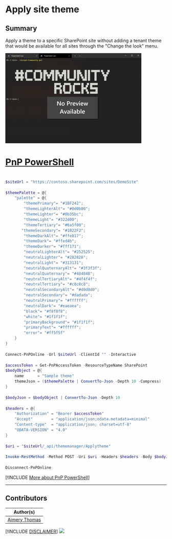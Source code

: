 

# Apply site theme

## Summary

Apply a theme to a specific SharePoint site without adding a tenant theme that would be available for all sites through the "Change the look" menu.

![Example Screenshot](assets/preview.png)


# [PnP PowerShell](#tab/pnpps)

```powershell

$siteUrl = "https://contoso.sharepoint.com/sites/DemoSite"

$themePalette = @{
    "palette" = @{
        "themePrimary"= "#1BF242";
        "themeLighterAlt"= "#0d0b00";
        "themeLighter"= "#0b35bc";
        "themeLight"= "#322d00";
        "themeTertiary"= "#6a5f00";
       "themeSecondary"= "#1B22F2";
        "themeDarkAlt"= "#ffe817";
        "themeDark"= "#ffed4b";
        "themeDarker"= "#fff171";
        "neutralLighterAlt"= "#252525";
        "neutralLighter"= "#282828";
        "neutralLight"= "#313131";
        "neutralQuaternaryAlt"= "#3f3f3f";
        "neutralQuaternary"= "#484848";
        "neutralTertiaryAlt"= "#4f4f4f";
        "neutralTertiary"= "#c8c8c8";
        "neutralSecondaryAlt"= "#d0d0d0";
        "neutralSecondary"= "#dadada";
        "neutralPrimary"= "#ffffff";
        "neutralDark"= "#eaeaea";
        "black"= "#f8f8f8";
        "white"= "#1f1f1f";
        "primaryBackground"= "#1f1f1f";
        "primaryText"= "#ffffff";
        "error"= "#ff5f5f"
    }
}

Connect-PnPOnline -Url $siteUrl -ClientId "" -Interactive

$accessToken = Get-PnPAccessToken -ResourceTypeName SharePoint
$bodyObject = @{
    name      = "Sample theme"
    themeJson = ($themePalette | ConvertTo-Json -Depth 10 -Compress)
}

$bodyJson = $bodyObject | ConvertTo-Json -Depth 10

$headers = @{
    "Authorization" = "Bearer $accessToken"
    "Accept"        = "application/json;odata.metadata=minimal"
    "Content-type"  = "application/json; charset=utf-8"
    "ODATA-VERSION" = "4.0"
}

$uri = "$siteUrl/_api/thememanager/Applytheme"

Invoke-RestMethod -Method POST -Uri $uri -Headers $headers -Body $bodyJson

Disconnect-PnPOnline

```
[!INCLUDE [More about PnP PowerShell](../../docfx/includes/MORE-PNPPS.md)]


***

## Contributors

| Author(s) |
|-----------|
| [Aimery Thomas](https://github.com/a1mery)|

[!INCLUDE [DISCLAIMER](../../docfx/includes/DISCLAIMER.md)]
<img src="https://m365-visitor-stats.azurewebsites.net/script-samples/scripts/spo-apply-site-theme" aria-hidden="true" />
